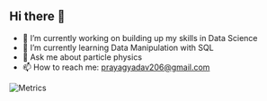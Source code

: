 ## Hi there 👋

- 🔭 I’m currently working on building up my skills in Data Science
- 🌱 I’m currently learning Data Manipulation with SQL
- 💬 Ask me about particle physics
- 📫 How to reach me: prayagyadav206@gmail.com

![Metrics](https://metrics.lecoq.io/?template=classic&isocalendar=1&introduction=1&base=header%2C%20activity%2C%20community%2C%20repositories%2C%20metadata&base.indepth=false&base.hireable=false&base.skip=false&isocalendar=false&isocalendar.duration=full-year&introduction=false&introduction.title=true&config.timezone=Asia%2FCalcutta)
